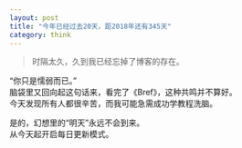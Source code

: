 ```yaml
---
layout: post
title: "今年已经过去20天，距2018年还有345天"
category: think
---
```


>时隔太久，久到我已经忘掉了博客的存在。  

“你只是懦弱而已。”  
脑袋里又回向起这句话来，看完了《Bref》，这种共鸣并不算好。  
今天发现所有人都很辛苦，而我可能急需成功学教程洗脑。  
  
是的，幻想里的“明天”永远不会到来。  
从今天起开启每日更新模式。  
